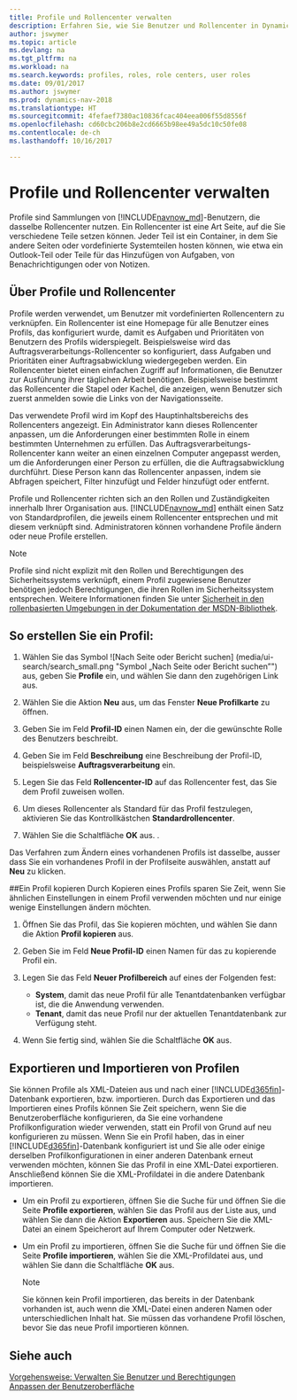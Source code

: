 ```yaml
---
title: Profile und Rollencenter verwalten
description: Erfahren Sie, wie Sie Benutzer und Rollencenter in Dynamics NAV verwalten.
author: jswymer
ms.topic: article
ms.devlang: na
ms.tgt_pltfrm: na
ms.workload: na
ms.search.keywords: profiles, roles, role centers, user roles
ms.date: 09/01/2017
ms.author: jswymer
ms.prod: dynamics-nav-2018
ms.translationtype: HT
ms.sourcegitcommit: 4fefaef7380ac10836fcac404eea006f55d8556f
ms.openlocfilehash: cd60cbc206b8e2cd6665b98ee49a5dc10c50fe08
ms.contentlocale: de-ch
ms.lasthandoff: 10/16/2017

---
```

# <a name="managing-profiles-and-role-centers"></a>Profile und Rollencenter verwalten
Profile sind Sammlungen von [!INCLUDE[navnow_md](includes/navnow_md.md)]-Benutzern, die dasselbe Rollencenter nutzen. Ein Rollencenter ist eine Art Seite, auf die Sie verschiedene Teile setzen können. Jeder Teil ist ein Container, in dem Sie andere Seiten oder vordefinierte Systemteilen hosten können, wie etwa ein Outlook-Teil oder Teile für das Hinzufügen von Aufgaben, von Benachrichtigungen oder von Notizen.  

## <a name="about-profiles-and-role-centers"></a>Über Profile und Rollencenter
Profile werden verwendet, um Benutzer mit vordefinierten Rollencentern zu verknüpfen. Ein Rollencenter ist eine Homepage für alle Benutzer eines Profils, das konfiguriert wurde, damit es Aufgaben und Prioritäten von Benutzern des Profils widerspiegelt. Beispielsweise wird das Auftragsverarbeitungs-Rollencenter so konfiguriert, dass Aufgaben und Prioritäten einer Auftragsabwicklung wiedergegeben werden. Ein Rollencenter bietet einen einfachen Zugriff auf Informationen, die Benutzer zur Ausführung ihrer täglichen Arbeit benötigen. Beispielsweise bestimmt das Rollencenter die Stapel oder Kachel, die anzeigen, wenn Benutzer sich zuerst anmelden sowie die Links von der Navigationsseite.

Das verwendete Profil wird im Kopf des Hauptinhaltsbereichs des Rollencenters angezeigt. Ein Administrator kann dieses Rollencenter anpassen, um die Anforderungen einer bestimmten Rolle in einem bestimmten Unternehmen zu erfüllen. Das Auftragsverarbeitungs-Rollencenter kann weiter an einen einzelnen Computer angepasst werden, um die Anforderungen einer Person zu erfüllen, die die Auftragsabwicklung durchführt. Diese Person kann das Rollencenter anpassen, indem sie Abfragen speichert, Filter hinzufügt und Felder hinzufügt oder entfernt.

Profile und Rollencenter richten sich an den Rollen und Zuständigkeiten innerhalb Ihrer Organisation aus. [!INCLUDE[navnow_md](includes/navnow_md.md)] enthält einen Satz von Standardprofilen, die jeweils einem Rollencenter entsprechen und mit diesem verknüpft sind. Administratoren können vorhandene Profile ändern oder neue Profile erstellen.  
  
> [!NOTE]  
>  Profile sind nicht explizit mit den Rollen und Berechtigungen des Sicherheitssystems verknüpft, einem Profil zugewiesene Benutzer benötigen jedoch Berechtigungen, die ihren Rollen im Sicherheitssystem entsprechen. Weitere Informationen finden Sie unter [Sicherheit in den rollenbasierten Umgebungen in der Dokumentation der MSDN-Bibliothek](http://go.microsoft.com/fwlink?LinkId=147633). 

## <a name="to-create-a-profile"></a>So erstellen Sie ein Profil:
1.  Wählen Sie das Symbol ![Nach Seite oder Bericht suchen] (media/ui-search/search_small.png "Symbol „Nach Seite oder Bericht suchen”") aus, geben Sie **Profile** ein, und wählen Sie dann den zugehörigen Link aus.  
  
2.  Wählen Sie die Aktion **Neu** aus, um das Fenster **Neue Profilkarte** zu öffnen.  
  
3.  Geben Sie im Feld **Profil-ID** einen Namen ein, der die gewünschte Rolle des Benutzers beschreibt.  
  
4.  Geben Sie im Feld **Beschreibung** eine Beschreibung der Profil-ID, beispielsweise **Auftragsverarbeitung** ein.  
  
5.  Legen Sie das Feld **Rollencenter-ID** auf das Rollencenter fest, das Sie dem Profil zuweisen wollen.  
  
6.  Um dieses Rollencenter als Standard für das Profil festzulegen, aktivieren Sie das Kontrollkästchen **Standardrollencenter**.  
  
7.  Wählen Sie die Schaltfläche **OK** aus. .  
  
Das Verfahren zum Ändern eines vorhandenen Profils ist dasselbe, ausser dass Sie ein vorhandenes Profil in der Profilseite auswählen, anstatt auf **Neu** zu klicken.  


##<a name="copying-a-profile"></a>Ein Profil kopieren 
Durch Kopieren eines Profils sparen Sie Zeit, wenn Sie ähnlichen Einstellungen in einem Profil verwenden möchten und nur einige wenige Einstellungen ändern möchten.

1.  Öffnen Sie das Profil, das Sie kopieren möchten, und wählen Sie dann die Aktion **Profil kopieren** aus.

2.  Geben Sie im Feld **Neue Profil-ID** einen Namen für das zu kopierende Profil ein. 

3.  Legen Sie das Feld **Neuer Profilbereich** auf eines der Folgenden fest:

    - **System**, damit das neue Profil für alle Tenantdatenbanken verfügbar ist, die die Anwendung verwenden.
    - **Tenant**, damit das neue Profil nur der aktuellen Tenantdatenbank zur Verfügung steht. 
4. Wenn Sie fertig sind, wählen Sie die Schaltfläche **OK** aus.

## <a name="ExportImportProfile"></a>Exportieren und Importieren von Profilen

Sie können Profile als XML-Dateien aus und nach einer [!INCLUDE[d365fin](includes/d365fin_md.md)]-Datenbank exportieren, bzw. importieren. Durch das Exportieren und das Importieren eines Profils können Sie Zeit speichern, wenn Sie die Benutzeroberfläche konfigurieren, da Sie eine vorhandene Profilkonfiguration wieder verwenden, statt ein Profil von Grund auf neu konfigurieren zu müssen. Wenn Sie ein Profil haben, das in einer [!INCLUDE[d365fin](includes/d365fin_md.md)]-Datenbank konfiguriert ist und Sie alle oder einige derselben Profilkonfigurationen in einer anderen Datenbank erneut verwenden möchten, können Sie das Profil in eine XML-Datei exportieren. Anschließend können Sie die XML-Profildatei in die andere Datenbank importieren.

-   Um ein Profil zu exportieren, öffnen Sie die Suche für und öffnen Sie die Seite **Profile exportieren**, wählen Sie das Profil aus der Liste aus, und wählen Sie dann die Aktion **Exportieren** aus. Speichern Sie die XML-Datei an einem Speicherort auf Ihrem Computer oder Netzwerk. 
  
-   Um ein Profil zu importieren, öffnen Sie die Suche für und öffnen Sie die Seite **Profile importieren**, wählen Sie die XML-Profildatei aus, und wählen Sie dann die Schaltfläche **OK** aus. 

    > [!NOTE]  
    >  Sie können kein Profil importieren, das bereits in der Datenbank vorhanden ist, auch wenn die XML-Datei einen anderen Namen oder unterschiedlichen Inhalt hat. Sie müssen das vorhandene Profil löschen, bevor Sie das neue Profil importieren können. 



## <a name="see-also"></a>Siehe auch  
[Vorgehensweise: Verwalten Sie Benutzer und Berechtigungen](ui-how-users-permissions.md)  
[Anpassen der Benutzeroberfläche](ui-customizing-overview.md)   
<!--[Security Overview](../Security%20Overview.md)-->

